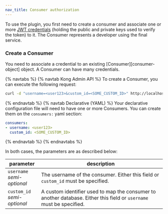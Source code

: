 ```yaml
---
nav_title: Consumer authorization
---
```


To use the plugin, you first need to create a consumer and associate one or more
[JWT credentials](/hub/kong-inc/jwt/how-to/credentials/) (holding the public and private keys used to verify the token) to it.
The Consumer represents a developer using the final service.

### Create a Consumer

You need to associate a credential to an existing [Consumer][consumer-object] object.
A Consumer can have many credentials.

{% navtabs %}
{% navtab Kong Admin API %}
To create a Consumer, you can execute the following request:

```bash
curl -d "username=<user123>&custom_id=<SOME_CUSTOM_ID>" http://localhost:8001/consumers/
```
{% endnavtab %}
{% navtab Declarative (YAML) %}
Your declarative configuration file will need to have one or more Consumers. You can create them
on the `consumers:` yaml section:

``` yaml
consumers:
- username: <user123>
  custom_id: <SOME_CUSTOM_ID>
```
{% endnavtab %}
{% endnavtabs %}

In both cases, the parameters are as described below:

parameter                       | description
---                             | ---
`username`<br>*semi-optional*   | The username of the consumer. Either this field or `custom_id` must be specified.
`custom_id`<br>*semi-optional*  | A custom identifier used to map the consumer to another database. Either this field or `username` must be specified.